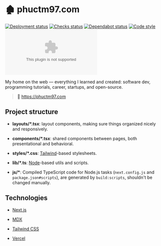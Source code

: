 # 🏚 phuctm97.com

[![Deployment status][deployment status]][deployment url]
[![Checks status][checks status]][checks url]
[![Dependabot status][dependabot status]][dependabot url]
[![Code style][code style]][code style url]
[![License][license badge]][license url]

My home on the web — everything I learned and created: software dev, programming
tutorials, career, startups, and open-source.

> 🔗 https://phuctm97.com

## Project structure

- **layouts/\*.tsx**: layout components, making sure things organized nicely and
  responsively.

- **components/\*.tsx**: shared components between pages, both presentational
  and behavioral.

- **styles/\*.css**: [Tailwind]-based stylesheets.

- **lib/\*.ts**: [Node]-based utils and scripts.

- **js/\***: Compiled TypeScript code for Node.js tasks (`next.config.js` and
  `package.json#scripts`), are generated by `build:scripts`, shouldn't be
  changed manually.

## Technologies

- [Next.js]

- [MDX]

- [Tailwind CSS]

- [Vercel]

<!-- Badges -->

[deployment status]:
  https://img.shields.io/github/deployments/phuctm97/phuctm97.com/production?label=deployment&logo=Vercel
[checks status]:
  https://img.shields.io/github/checks-status/phuctm97/phuctm97.com/master?logo=Github
[dependabot status]:
  https://img.shields.io/badge/dependabot-enabled-025e8c?logo=Dependabot
[license badge]: https://img.shields.io/github/license/phuctm97/phuctm97.com
[code style]:
  https://img.shields.io/badge/code%20style-prettier-F7B93E?logo=Prettier
[deployment url]:
  https://github.com/phuctm97/phuctm97.com/deployments/activity_log?environment=Production
[checks url]:
  https://github.com/phuctm97/phuctm97.com/actions?query=workflow%3ACommit+branch%3Amaster
[dependabot url]: /.github/dependabot.yml
[code style url]: /.prettierrc.json
[license url]: /LICENSE

<!-- Links -->

[node]: https://nodejs.org
[next.js]: https://nextjs.org
[mdx]: https://mdxjs.com
[tailwind]: https://tailwindcss.com
[tailwind css]: https://tailwindcss.com
[vercel]: https://vercel.com
